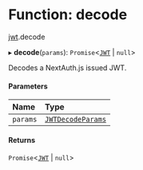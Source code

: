 # Function: decode

[jwt](../modules/jwt.md).decode

▸ **decode**(`params`): `Promise`<[`JWT`](../interfaces/jwt.JWT.md) \| ``null``\>

Decodes a NextAuth.js issued JWT.

#### Parameters

| Name | Type |
| :------ | :------ |
| `params` | [`JWTDecodeParams`](../interfaces/jwt.JWTDecodeParams.md) |

#### Returns

`Promise`<[`JWT`](../interfaces/jwt.JWT.md) \| ``null``\>
